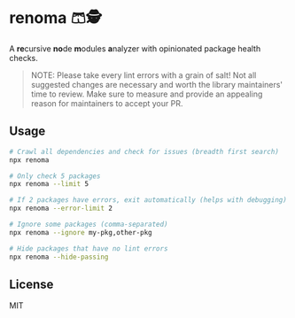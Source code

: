 # renoma 🩳🕵️

A **re**cursive **no**de **m**odules **a**nalyzer with opinionated package health checks.

> NOTE: Please take every lint errors with a grain of salt! Not all suggested changes are necessary and worth the library maintainers' time to review. Make sure to measure and provide an appealing reason for maintainers to accept your PR.

## Usage

```bash
# Crawl all dependencies and check for issues (breadth first search)
npx renoma

# Only check 5 packages
npx renoma --limit 5

# If 2 packages have errors, exit automatically (helps with debugging)
npx renoma --error-limit 2

# Ignore some packages (comma-separated)
npx renoma --ignore my-pkg,other-pkg

# Hide packages that have no lint errors
npx renoma --hide-passing
```

## License

MIT
